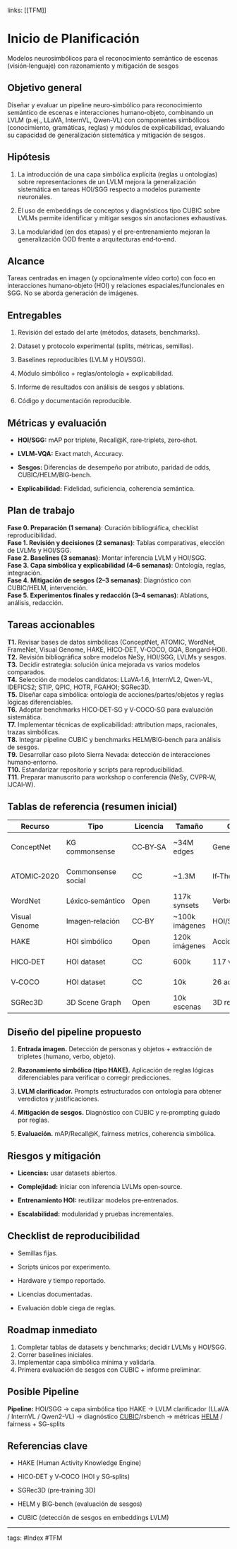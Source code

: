 links: [[TFM]] 

# Inicio de Planificación
Modelos neurosimbólicos para el reconocimiento semántico de escenas (visión‑lenguaje) con razonamiento y mitigación de sesgos

## Objetivo general

Diseñar y evaluar un pipeline neuro‑simbólico para reconocimiento semántico de escenas e interacciones humano‑objeto, combinando un LVLM (p.ej., LLaVA, InternVL, Qwen‑VL) con componentes simbólicos (conocimiento, gramáticas, reglas) y módulos de explicabilidad, evaluando su capacidad de generalización sistemática y mitigación de sesgos.

## Hipótesis

1. La introducción de una capa simbólica explícita (reglas u ontologías) sobre representaciones de un LVLM mejora la generalización sistemática en tareas HOI/SGG respecto a modelos puramente neuronales.
    
2. El uso de embeddings de conceptos y diagnósticos tipo CUBIC sobre LVLMs permite identificar y mitigar sesgos sin anotaciones exhaustivas.
    
3. La modularidad (en dos etapas) y el pre‑entrenamiento mejoran la generalización OOD frente a arquitecturas end‑to‑end.
    

## Alcance

Tareas centradas en imagen (y opcionalmente vídeo corto) con foco en interacciones humano‑objeto (HOI) y relaciones espaciales/funcionales en SGG. No se aborda generación de imágenes.

## Entregables

1. Revisión del estado del arte (métodos, datasets, benchmarks).
    
2. Dataset y protocolo experimental (splits, métricas, semillas).
    
3. Baselines reproducibles (LVLM y HOI/SGG).
    
4. Módulo simbólico + reglas/ontología + explicabilidad.
    
5. Informe de resultados con análisis de sesgos y ablations.
    
6. Código y documentación reproducible.
    

## Métricas y evaluación

- **HOI/SGG:** mAP por triplete, Recall@K, rare‑triplets, zero‑shot.
    
- **LVLM‑VQA:** Exact match, Accuracy.
    
- **Sesgos:** Diferencias de desempeño por atributo, paridad de odds, CUBIC/HELM/BIG‑bench.
    
- **Explicabilidad:** Fidelidad, suficiencia, coherencia semántica.
    

## Plan de trabajo

**Fase 0. Preparación (1 semana)**: Curación bibliográfica, checklist reproducibilidad.  
**Fase 1. Revisión y decisiones (2 semanas)**: Tablas comparativas, elección de LVLMs y HOI/SGG.  
**Fase 2. Baselines (3 semanas)**: Montar inferencia LVLM y HOI/SGG.  
**Fase 3. Capa simbólica y explicabilidad (4–6 semanas)**: Ontología, reglas, integración.  
**Fase 4. Mitigación de sesgos (2–3 semanas)**: Diagnóstico con CUBIC/HELM, intervención.  
**Fase 5. Experimentos finales y redacción (3–4 semanas)**: Ablations, análisis, redacción.

## Tareas accionables

**T1.** Revisar bases de datos simbólicas (ConceptNet, ATOMIC, WordNet, FrameNet, Visual Genome, HAKE, HICO‑DET, V‑COCO, GQA, Bongard‑HOI).  
**T2.** Revisión bibliográfica sobre modelos NeSy, HOI/SGG, LVLMs y sesgos.  
**T3.** Decidir estrategia: solución única mejorada vs varios modelos comparados.  
**T4.** Selección de modelos candidatos: LLaVA‑1.6, InternVL2, Qwen‑VL, IDEFICS2; STIP, QPIC, HOTR, FGAHOI; SGRec3D.  
**T5.** Diseñar capa simbólica: ontología de acciones/partes/objetos y reglas lógicas diferenciables.  
**T6.** Adoptar benchmarks HICO‑DET‑SG y V‑COCO‑SG para evaluación sistemática.  
**T7.** Implementar técnicas de explicabilidad: attribution maps, racionales, trazas simbólicas.  
**T8.** Integrar pipeline CUBIC y benchmarks HELM/BIG‑bench para análisis de sesgos.  
**T9.** Desarrollar caso piloto Sierra Nevada: detección de interacciones humano‑entorno.  
**T10.** Estandarizar repositorio y scripts para reproducibilidad.  
**T11.** Preparar manuscrito para workshop o conferencia (NeSy, CVPR‑W, IJCAI‑W).

## Tablas de referencia (resumen inicial)

|Recurso|Tipo|Licencia|Tamaño|Cobertura|Observaciones|
|---|---|---|---|---|---|
|ConceptNet|KG commonsense|CC‑BY‑SA|~34M edges|General|Relaciones semánticas amplias|
|ATOMIC‑2020|Commonsense social|CC|~1.3M|If‑Then social|Useful para reasoning social|
|WordNet|Léxico‑semántico|Open|117k synsets|Verbos/sustantivos|Base lingüística|
|Visual Genome|Imagen‑relación|CC‑BY|~100k imágenes|HOI/SGG|Tripletes ⟨obj‑rel‑obj⟩|
|HAKE|HOI simbólico|Open|120k imágenes|Acciones humanas|Primitivas PaSta|
|HICO‑DET|HOI dataset|CC|600k|117 verbos|Benchmark estándar|
|V‑COCO|HOI dataset|CC|10k|26 acciones|Validación SG‑splits|
|SGRec3D|3D Scene Graph|Open|10k escenas|3D relaciones|Pre‑training auto‑sup.|

## Diseño del pipeline propuesto

1. **Entrada imagen.** Detección de personas y objetos + extracción de tripletes ⟨humano, verbo, objeto⟩.
    
2. **Razonamiento simbólico (tipo HAKE).** Aplicación de reglas lógicas diferenciables para verificar o corregir predicciones.
    
3. **LVLM clarificador.** Prompts estructurados con ontología para obtener veredictos y justificaciones.
    
4. **Mitigación de sesgos.** Diagnóstico con CUBIC y re‑prompting guiado por reglas.
    
5. **Evaluación.** mAP/Recall@K, fairness metrics, coherencia simbólica.
    

## Riesgos y mitigación

- **Licencias:** usar datasets abiertos.
    
- **Complejidad:** iniciar con inferencia LVLMs open‑source.
    
- **Entrenamiento HOI:** reutilizar modelos pre‑entrenados.
    
- **Escalabilidad:** modularidad y pruebas incrementales.
    

## Checklist de reproducibilidad

- Semillas fijas.
    
- Scripts únicos por experimento.
    
- Hardware y tiempo reportado.
    
- Licencias documentadas.
    
- Evaluación doble ciega de reglas.
    

## Roadmap inmediato 
1. Completar tablas de datasets y benchmarks; decidir LVLMs y HOI/SGG.  
2. Correr baselines iniciales.  
3. Implementar capa simbólica mínima y validarla.  
4. Primera evaluación de sesgos con CUBIC + informe preliminar.
## Posible Pipeline
**Pipeline:** HOI/SGG → capa simbólica tipo HAKE → LVLM clarificador (LLaVA / InternVL / Qwen2-VL) → diagnóstico [CUBIC](https://arxiv.org/abs/2505.11060)/rsbench → métricas [HELM](https://crfm.stanford.edu/helm/) / fairness + SG-splits

## Referencias clave

- HAKE (Human Activity Knowledge Engine)
    
- HICO‑DET y V‑COCO (HOI y SG‑splits)
    
- SGRec3D (pre‑training 3D)
    
- HELM y BIG‑bench (evaluación de sesgos)
    
- CUBIC (detección de sesgos en embeddings LVLM)

---
tags:
	#Index #TFM